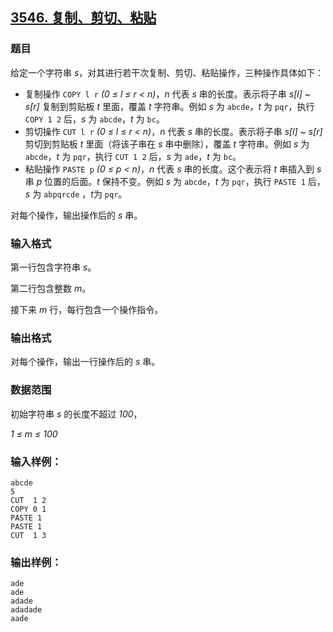 ## [3546. 复制、剪切、粘贴](https://www.acwing.com/problem/content/3549/)

### 题目

给定一个字符串 *s*，对其进行若干次复制、剪切、粘贴操作，三种操作具体如下：

- 复制操作 `COPY l r` *(0 ≤ l ≤ r < n)*，*n* 代表 *s* 串的长度。表示将子串 *s[l] ~ s[r]* 复制到剪贴板 *t* 里面，覆盖 *t* 字符串。例如 *s* 为 `abcde`，*t* 为 `pqr`，执行 `COPY 1 2` 后，*s* 为 `abcde`，*t* 为 `bc`。
- 剪切操作 `CUT l r` *(0 ≤ l ≤ r < n)*，*n* 代表 *s* 串的长度。表示将子串 *s[l] ~ s[r]* 剪切到剪贴板 *t* 里面（将该子串在 *s* 串中删除），覆盖 *t* 字符串。例如 *s* 为 `abcde`，*t* 为 `pqr`，执行 `CUT 1 2` 后，*s* 为 `ade`，*t* 为 `bc`。
- 粘贴操作 `PASTE p` *(0 ≤ p < n)*，*n* 代表 *s* 串的长度。这个表示将 *t* 串插入到 *s* 串 *p* 位置的后面。*t* 保持不变。例如 *s* 为 `abcde`，*t* 为 `pqr`，执行 `PASTE 1` 后，*s* 为 `abpqrcde` ，*t*为 `pqr`。

对每个操作，输出操作后的 *s* 串。

### 输入格式

第一行包含字符串 *s*。

第二行包含整数 *m*。

接下来 *m* 行，每行包含一个操作指令。

### 输出格式

对每个操作，输出一行操作后的 *s* 串。

### 数据范围

初始字符串 *s* 的长度不超过 *100*，

*1 ≤ m ≤ 100*

### 输入样例：

```
abcde
5
CUT  1 2
COPY 0 1
PASTE 1
PASTE 1
CUT  1 3
```

### 输出样例：

```
ade
ade
adade
adadade
aade
```
